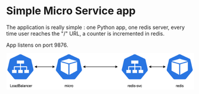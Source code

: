 # Simple Micro Service app

The application is really simple : one Python app, one redis server, every time user reaches the "/" URL, a counter is incremented in redis.

App listens on port 9876. 

![Architecture](https://github.com/stratokumulus/simple-microservice/blob/main/simple-microservice.png)

